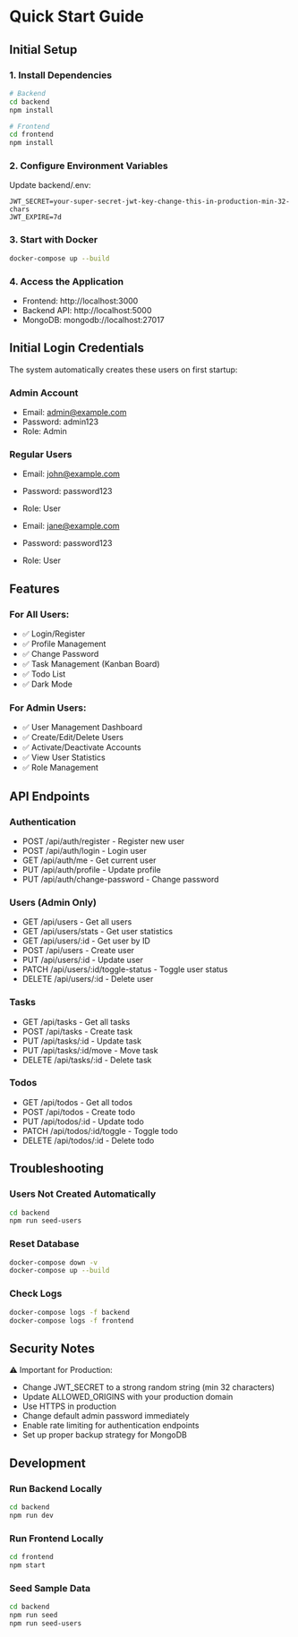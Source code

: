 # Quick Start Guide

## Initial Setup

### 1. Install Dependencies

```bash
# Backend
cd backend
npm install

# Frontend
cd frontend
npm install
```

### 2. Configure Environment Variables

Update backend/.env:

```env
JWT_SECRET=your-super-secret-jwt-key-change-this-in-production-min-32-chars
JWT_EXPIRE=7d
```

### 3. Start with Docker

```bash
docker-compose up --build
```

### 4. Access the Application

- Frontend: http://localhost:3000
- Backend API: http://localhost:5000
- MongoDB: mongodb://localhost:27017

## Initial Login Credentials

The system automatically creates these users on first startup:

### Admin Account
- Email: admin@example.com
- Password: admin123
- Role: Admin

### Regular Users
- Email: john@example.com
- Password: password123
- Role: User

- Email: jane@example.com
- Password: password123
- Role: User

## Features

### For All Users:
- ✅ Login/Register
- ✅ Profile Management
- ✅ Change Password
- ✅ Task Management (Kanban Board)
- ✅ Todo List
- ✅ Dark Mode

### For Admin Users:
- ✅ User Management Dashboard
- ✅ Create/Edit/Delete Users
- ✅ Activate/Deactivate Accounts
- ✅ View User Statistics
- ✅ Role Management

## API Endpoints

### Authentication
- POST /api/auth/register - Register new user
- POST /api/auth/login - Login user
- GET /api/auth/me - Get current user
- PUT /api/auth/profile - Update profile
- PUT /api/auth/change-password - Change password

### Users (Admin Only)
- GET /api/users - Get all users
- GET /api/users/stats - Get user statistics
- GET /api/users/:id - Get user by ID
- POST /api/users - Create user
- PUT /api/users/:id - Update user
- PATCH /api/users/:id/toggle-status - Toggle user status
- DELETE /api/users/:id - Delete user

### Tasks
- GET /api/tasks - Get all tasks
- POST /api/tasks - Create task
- PUT /api/tasks/:id - Update task
- PUT /api/tasks/:id/move - Move task
- DELETE /api/tasks/:id - Delete task

### Todos
- GET /api/todos - Get all todos
- POST /api/todos - Create todo
- PUT /api/todos/:id - Update todo
- PATCH /api/todos/:id/toggle - Toggle todo
- DELETE /api/todos/:id - Delete todo

## Troubleshooting

### Users Not Created Automatically
```bash
cd backend
npm run seed-users
```

### Reset Database
```bash
docker-compose down -v
docker-compose up --build
```

### Check Logs
```bash
docker-compose logs -f backend
docker-compose logs -f frontend
```

## Security Notes

⚠️ Important for Production:

- Change JWT_SECRET to a strong random string (min 32 characters)
- Update ALLOWED_ORIGINS with your production domain
- Use HTTPS in production
- Change default admin password immediately
- Enable rate limiting for authentication endpoints
- Set up proper backup strategy for MongoDB

## Development

### Run Backend Locally
```bash
cd backend
npm run dev
```

### Run Frontend Locally
```bash
cd frontend
npm start
```

### Seed Sample Data
```bash
cd backend
npm run seed
npm run seed-users
```